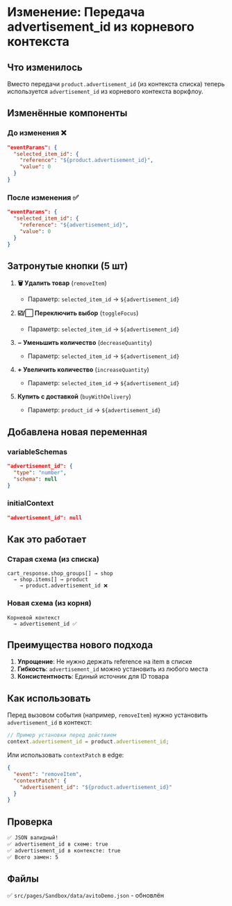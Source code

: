 # Изменение: Передача advertisement_id из корневого контекста

## Что изменилось

Вместо передачи `product.advertisement_id` (из контекста списка) теперь используется `advertisement_id` из корневого контекста воркфлоу.

## Изменённые компоненты

### До изменения ❌
```json
"eventParams": {
  "selected_item_id": {
    "reference": "${product.advertisement_id}",
    "value": 0
  }
}
```

### После изменения ✅
```json
"eventParams": {
  "selected_item_id": {
    "reference": "${advertisement_id}",
    "value": 0
  }
}
```

## Затронутые кнопки (5 шт)

1. **🗑️ Удалить товар** (`removeItem`)
   - Параметр: `selected_item_id` → `${advertisement_id}`

2. **☑️/⬜ Переключить выбор** (`toggleFocus`)
   - Параметр: `selected_item_id` → `${advertisement_id}`

3. **− Уменьшить количество** (`decreaseQuantity`)
   - Параметр: `selected_item_id` → `${advertisement_id}`

4. **+ Увеличить количество** (`increaseQuantity`)
   - Параметр: `selected_item_id` → `${advertisement_id}`

5. **Купить с доставкой** (`buyWithDelivery`)
   - Параметр: `product_id` → `${advertisement_id}`

## Добавлена новая переменная

### variableSchemas
```json
"advertisement_id": {
  "type": "number",
  "schema": null
}
```

### initialContext
```json
"advertisement_id": null
```

## Как это работает

### Старая схема (из списка)
```
cart_response.shop_groups[] → shop
  → shop.items[] → product
    → product.advertisement_id ❌
```

### Новая схема (из корня)
```
Корневой контекст
  → advertisement_id ✅
```

## Преимущества нового подхода

1. **Упрощение**: Не нужно держать reference на item в списке
2. **Гибкость**: `advertisement_id` можно установить из любого места
3. **Консистентность**: Единый источник для ID товара

## Как использовать

Перед вызовом события (например, `removeItem`) нужно установить `advertisement_id` в контекст:

```javascript
// Пример установки перед действием
context.advertisement_id = product.advertisement_id;
```

Или использовать `contextPatch` в edge:

```json
{
  "event": "removeItem",
  "contextPatch": {
    "advertisement_id": "${product.advertisement_id}"
  }
}
```

## Проверка

```bash
✅ JSON валидный!
✅ advertisement_id в схеме: true
✅ advertisement_id в контексте: true
✅ Всего замен: 5
```

## Файлы

✅ `src/pages/Sandbox/data/avitoDemo.json` - обновлён
